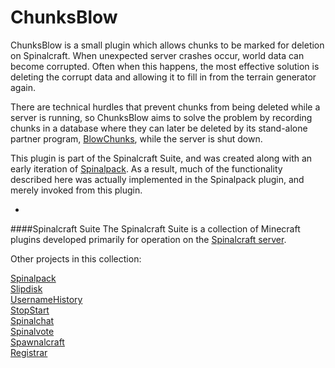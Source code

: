 # ChunksBlow
ChunksBlow is a small plugin which allows chunks to be marked for deletion on Spinalcraft. When unexpected server crashes occur, world data can become corrupted. Often when this happens, the most effective solution is deleting the corrupt data and allowing it to fill in from the terrain generator again.

There are technical hurdles that prevent chunks from being deleted while a server is running, so ChunksBlow aims to solve the problem by recording chunks in a database where they can later be deleted by its stand-alone partner program, [BlowChunks](http://github.com/ParkerKemp/Blowchunks), while the server is shut down.

This plugin is part of the Spinalcraft Suite, and was created along with an early iteration of [Spinalpack](http://github.com/ParkerKemp/Spinalpack). As a result, much of the functionality described here was actually implemented in the Spinalpack plugin, and merely invoked from this plugin.

-

####Spinalcraft Suite
The Spinalcraft Suite is a collection of Minecraft plugins developed primarily for operation on the [Spinalcraft server](http://reddit.com/r/spinalcraft).

Other projects in this collection:

[Spinalpack](https://github.com/ParkerKemp/Spinalpack)<br>
[Slipdisk](https://github.com/ParkerKemp/Slipdisk)<br>
[UsernameHistory](https://github.com/ParkerKemp/UsernameHistory)<br>
[StopStart](https://github.com/ParkerKemp/Stopstart)<br>
[Spinalchat](https://github.com/ParkerKemp/Spinalchat)<br>
[Spinalvote](https://github.com/ParkerKemp/Spinalvote)<br>
[Spawnalcraft](https://github.com/ParkerKemp/Spawnalcraft)<br>
[Registrar](https://github.com/ParkerKemp/Registrar)

